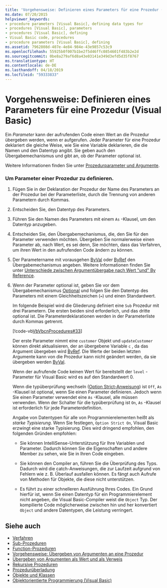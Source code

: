 ```yaml
---
title: 'Vorgehensweise: Definieren eines Parameters für eine Prozedur (Visual Basic)'
ms.date: 07/20/2015
helpviewer_keywords:
- procedure parameters [Visual Basic], defining data types for
- procedures [Visual Basic], parameters
- procedures [Visual Basic], defining
- Visual Basic code, procedures
- procedure parameters [Visual Basic], defining
ms.assetid: 7962808d-407e-4e84-984e-43e9857c53c9
ms.openlocfilehash: 55925b0f007b1be2f5d46ffc0854601f483b2e2d
ms.sourcegitcommit: 0be8a279af6d8a43e03141e349d3efd5d35f8767
ms.translationtype: HT
ms.contentlocale: de-DE
ms.lasthandoff: 04/18/2019
ms.locfileid: "59333833"
---
```

# <a name="how-to-define-a-parameter-for-a-procedure-visual-basic"></a>Vorgehensweise: Definieren eines Parameters für eine Prozedur (Visual Basic)
Ein *Parameter* kann der aufrufenden Code einen Wert an die Prozedur übergeben werden, wenn er aufgerufen. Jeder Parameter für eine Prozedur deklariert die gleiche Weise, wie Sie eine Variable deklarieren, die die Namen und den Datentyp angibt. Sie geben auch den Übergabemechanismus und gibt an, ob der Parameter optional ist.  
  
 Weitere Informationen finden Sie unter [Prozedurparameter und Argumente](./procedure-parameters-and-arguments.md).  
  
### <a name="to-define-a-procedure-parameter"></a>Um Parameter einer Prozedur zu definieren.  
  
1. Fügen Sie in der Deklaration der Prozedur der Name des Parameters an der Prozedur bei der Parameterliste, durch die Trennung von anderen Parametern durch Kommas.  
  
2. Entscheiden Sie, den Datentyp des Parameters.  
  
3. Führen Sie den Namen des Parameters mit einem `As` -Klausel, um den Datentyp anzugeben.  
  
4. Entscheiden Sie, den Übergabemechanismus, die, den Sie für den Parameter verwenden möchten. Übergeben Sie normalerweise einen Parameter ab, nach Wert, es sei denn, Sie möchten, dass das Verfahren, um ihren Wert in den aufrufenden Code ändern zu können.  
  
5. Der Parametername mit vorausgehen [ByVal](../../../../visual-basic/language-reference/modifiers/byval.md) oder [ByRef](../../../../visual-basic/language-reference/modifiers/byref.md) den Übergabemechanismus angeben. Weitere Informationen finden Sie unter [Unterschiede zwischen Argumentübergabe nach Wert "und" By Reference](./differences-between-passing-an-argument-by-value-and-by-reference.md).  
  
6. Wenn der Parameter optional ist, geben Sie vor dem Übergabemechanismus [Optional](../../../../visual-basic/language-reference/modifiers/optional.md) und folgen Sie den Datentyp des Parameters mit einem Gleichheitszeichen (`=`) und einen Standardwert.  
  
     Im folgende Beispiel wird die Gliederung definiert eine `Sub` Prozedur mit drei Parametern. Die ersten beiden sind erforderlich, und das dritte optional ist. Die Parameterdeklarationen werden in der Parameterliste durch Kommas getrennt.  
  
     [!code-vb[VbVbcnProcedures#33](~/samples/snippets/visualbasic/VS_Snippets_VBCSharp/VbVbcnProcedures/VB/Class1.vb#33)]  
  
     Der erste Parameter nimmt eine `customer` Objekt und `updateCustomer` können direkt aktualisieren, der an übergebene Variable `c` , da das Argument übergeben wird [ByRef](../../../../visual-basic/language-reference/modifiers/byref.md). Die Werte der beiden letzten Argumente kann von die Prozedur kann nicht geändert werden, da sie übergeben werden [ByVal](../../../../visual-basic/language-reference/modifiers/byval.md).  
  
     Wenn der aufrufende Code keinen Wert für bereitstellt der `level` -Parameter für Visual Basic wird es auf den Standardwert 0.  
  
     Wenn die typüberprüfung wechseln ([Option Strict-Anweisung](../../../../visual-basic/language-reference/statements/option-strict-statement.md)) ist `Off`, `As` -Klausel ist optional, wenn Sie einen Parameter definieren. Jedoch wenn Sie einen Parameter verwendet eine `As` -Klausel, alle müssen verwenden. Wenn der Schalter für die typüberprüfung ist `On`, `As` -Klausel ist erforderlich für jede Parameterdefinition.  
  
     Angabe von Datentypen für alle von Programmierelementen heißt als *starke Typisierung*. Wenn Sie festlegen, `Option Strict On`, Visual Basic erzwingt eine starke Typisierung. Dies wird dringend empfohlen, den folgenden Gründen empfohlen:  
  
    -   Sie können IntelliSense-Unterstützung für Ihre Variablen und Parameter. Dadurch können Sie die Eigenschaften und andere Member zu sehen, wie Sie in Ihren Code eingeben.  
  
    -   Sie können den Compiler an, führen Sie die Überprüfung des Typs. Dadurch wird die catch-Anweisungen, die zur Laufzeit aufgrund von Fehlern wie z. B. Überlauf ausfallen können. Es fängt auch Aufrufe von Methoden für Objekte, die diese nicht unterstützen.  
  
    -   Es führt zu einer schnelleren Ausführung Ihres Codes. Ein Grund hierfür ist, wenn Sie einen Datentyp für ein Programmierelement nicht angeben, die Visual Basic-Compiler weist die `Object` Typ. Der kompilierte Code möglicherweise zwischen hin und her konvertiert `Object` und andere Datentypen, die Leistung verringert.  
  
## <a name="see-also"></a>Siehe auch

- [Verfahren](./index.md)
- [Sub-Prozeduren](./sub-procedures.md)
- [Function-Prozeduren](./function-procedures.md)
- [Vorgehensweise: Übergeben von Argumenten an eine Prozedur](./how-to-pass-arguments-to-a-procedure.md)
- [Übergeben von Argumenten als Wert und als Verweis](./passing-arguments-by-value-and-by-reference.md)
- [Rekursive Prozeduren](./recursive-procedures.md)
- [Prozedurüberladung](./procedure-overloading.md)
- [Objekte und Klassen](../../../../visual-basic/programming-guide/language-features/objects-and-classes/index.md)
- [Objektorientierte Programmierung (Visual Basic)](../../concepts/object-oriented-programming.md)
